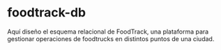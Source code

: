 # foodtrack-db
Aquí diseño el esquema relacional de FoodTrack, una plataforma para gestionar operaciones de foodtrucks en distintos puntos de una ciudad. 
